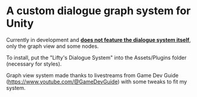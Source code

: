 # A custom dialogue graph system for Unity

Currently in development and <b><ins>does not feature the dialogue system itself</ins></b>, only the graph view and some nodes.

To install, put the "Lifty's Dialogue System" into the Assets/Plugins folder (necessary for styles).

Graph view system made thanks to livestreams from Game Dev Guide (https://www.youtube.com/@GameDevGuide) with some tweaks to fit my system.
